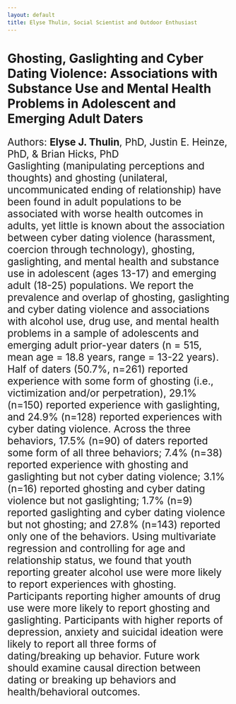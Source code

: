 ```yaml
---
layout: default
title: Elyse Thulin, Social Scientist and Outdoor Enthusiast
---
```

<div class="blurb">      
<h1> Ghosting, Gaslighting and Cyber Dating Violence: Associations with Substance Use and Mental Health Problems in Adolescent and Emerging Adult Daters </h1>
  <p style="font-size: 160%;"> Authors: <b> Elyse J. Thulin</b>, PhD, Justin E. Heinze, PhD, & Brian Hicks, PhD
<br>Gaslighting (manipulating perceptions and thoughts) and ghosting (unilateral, uncommunicated ending of relationship) have been found in adult populations to be associated with worse health outcomes in adults, yet little is known about the association between cyber dating violence (harassment, coercion through technology), ghosting, gaslighting, and mental health and substance use in adolescent (ages 13-17) and emerging adult (18-25) populations. We report the prevalence and overlap of ghosting, gaslighting and cyber dating violence and associations with alcohol use, drug use, and mental health problems in a sample of adolescents and emerging adult prior-year daters (n = 515, mean age = 18.8 years, range = 13-22 years). Half of daters (50.7%, n=261) reported experience with some form of ghosting (i.e., victimization and/or perpetration), 29.1% (n=150) reported experience with gaslighting, and 24.9% (n=128) reported experiences with cyber dating violence. Across the three behaviors, 17.5% (n=90) of daters reported some form of all three behaviors; 7.4% (n=38) reported experience with ghosting and gaslighting but not cyber dating violence; 3.1% (n=16) reported ghosting and cyber dating violence but not gaslighting; 1.7% (n=9) reported gaslighting and cyber dating violence but not ghosting; and 27.8% (n=143) reported only one of the behaviors. Using multivariate regression and controlling for age and relationship status, we found that youth reporting greater alcohol use were more likely to report experiences with ghosting. Participants reporting higher amounts of drug use were more likely to report ghosting and gaslighting. Participants with higher reports of depression, anxiety and suicidal ideation were likely to report all three forms of dating/breaking up behavior. Future work should examine causal direction between dating or breaking up behaviors and health/behavioral outcomes. </p>
<p style="margin-left: 2.5em;padding: 0 7em 2em 0;border-width: 2px; 
<br><img src="Silverman_GhostGasCyberDV_clean.png" alt="text descriptor" class="center" width="1150" height="646.5"> 		
</p>
